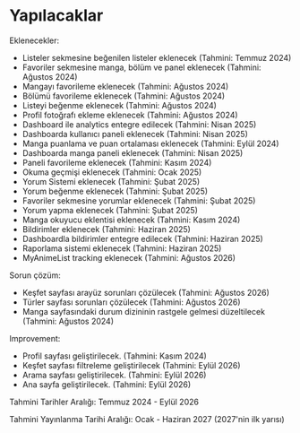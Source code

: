 # Yapılacaklar

Eklenecekler:

- Listeler sekmesine beğenilen listeler eklenecek (Tahmini: Temmuz 2024)
- Favoriler sekmesine manga, bölüm ve panel eklenecek (Tahmini: Ağustos 2024)
- Mangayı favorileme eklenecek (Tahmini: Ağustos 2024)
- Bölümü favorileme eklenecek (Tahmini: Ağustos 2024)
- Listeyi beğenme eklenecek (Tahmini: Ağustos 2024)
- Profil fotoğrafı ekleme eklenecek (Tahmini: Ağustos 2024)
- Dashboard ile analytics entegre edilecek (Tahmini: Nisan 2025)
- Dashboarda kullanıcı paneli eklenecek (Tahmini: Nisan 2025)
- Manga puanlama ve puan ortalaması eklenecek (Tahmini: Eylül 2024)
- Dashboarda manga paneli eklenecek (Tahmini: Nisan 2025)
- Paneli favorileme eklenecek (Tahmini: Kasım 2024)
- Okuma geçmişi eklenecek (Tahmini: Ocak 2025)
- Yorum Sistemi eklenecek (Tahmini: Şubat 2025)
- Yorum beğenme eklenecek (Tahmini: Şubat 2025)
- Favoriler sekmesine yorumlar eklenecek (Tahmini: Şubat 2025)
- Yorum yapma eklenecek (Tahmini: Şubat 2025)
- Manga okuyucu eklentisi eklenecek (Tahmini: Kasım 2024)
- Bildirimler eklenecek (Tahmini: Haziran 2025)
- Dashboardla bildirimler entegre edilecek (Tahmini: Haziran 2025)
- Raporlama sistemi eklenecek (Tahmini: Haziran 2025)
- MyAnimeList tracking eklenecek (Tahmini: Ağustos 2026)

Sorun çözüm:

- Keşfet sayfası arayüz sorunları çözülecek (Tahmini: Ağustos 2026)
- Türler sayfası sorunları çözülecek (Tahmini: Ağustos 2026)
- Manga sayfasındaki durum dizininin rastgele gelmesi düzeltilecek (Tahmini: Ağustos 2024)

Improvement:

- Profil sayfası geliştirilecek. (Tahmini: Kasım 2024)
- Keşfet sayfası filtreleme geliştirilecek (Tahmini: Eylül 2026)
- Arama sayfası geliştirilecek. (Tahmini: Eylül 2026)
- Ana sayfa geliştirilecek. (Tahmini: Eylül 2026)

Tahmini Tarihler Aralığı:
Temmuz 2024 - Eylül 2026

Tahmini Yayınlanma Tarihi Aralığı: Ocak - Haziran 2027 (2027'nin ilk yarısı)
